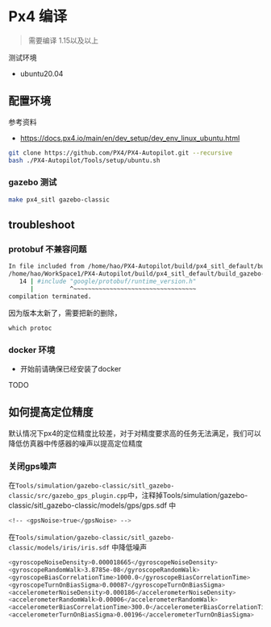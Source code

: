 # Px4 编译

> 需要编译 1.15以及以上

测试环境
- ubuntu20.04


## 配置环境
参考资料
- https://docs.px4.io/main/en/dev_setup/dev_env_linux_ubuntu.html


```bash
git clone https://github.com/PX4/PX4-Autopilot.git --recursive
bash ./PX4-Autopilot/Tools/setup/ubuntu.sh
```



### gazebo 测试

```bash
make px4_sitl gazebo-classic
```


## troubleshoot

### protobuf 不兼容问题

```bash
In file included from /home/hao/PX4-Autopilot/build/px4_sitl_default/build_gazebo-classic/CommandMotorSpeed.pb.cc:6:
/home/hao/WorkSpace1/PX4-Autopilot/build/px4_sitl_default/build_gazebo-classic/CommandMotorSpeed.pb.h:14:10: fatal error: google/protobuf/runtime_version.h: No such file or directory
   14 | #include "google/protobuf/runtime_version.h"
      |          ^~~~~~~~~~~~~~~~~~~~~~~~~~~~~~~~~~~
compilation terminated.
```

因为版本太新了，需要把新的删除，
```
which protoc
```

### docker 环境

- 开始前请确保已经安装了docker

TODO


## 如何提高定位精度

默认情况下px4的定位精度比较差，对于对精度要求高的任务无法满足，我们可以降低仿真器中传感器的噪声以提高定位精度
### 关闭gps噪声
在`Tools/simulation/gazebo-classic/sitl_gazebo-classic/src/gazebo_gps_plugin.cpp`中，注释掉Tools/simulation/gazebo-classic/sitl_gazebo-classic/models/gps/gps.sdf 中
```bash
<!-- <gpsNoise>true</gpsNoise> -->
```
在`Tools/simulation/gazebo-classic/sitl_gazebo-classic/models/iris/iris.sdf` 中降低噪声
```bash
<gyroscopeNoiseDensity>0.000018665</gyroscopeNoiseDensity>
<gyroscopeRandomWalk>3.8785e-08</gyroscopeRandomWalk>
<gyroscopeBiasCorrelationTime>1000.0</gyroscopeBiasCorrelationTime>
<gyroscopeTurnOnBiasSigma>0.00087</gyroscopeTurnOnBiasSigma>
<accelerometerNoiseDensity>0.000186</accelerometerNoiseDensity>
<accelerometerRandomWalk>0.00006</accelerometerRandomWalk>
<accelerometerBiasCorrelationTime>300.0</accelerometerBiasCorrelationTime>
<accelerometerTurnOnBiasSigma>0.00196</accelerometerTurnOnBiasSigma>
```
<!-- > 并不是单一参数导致的 -->
